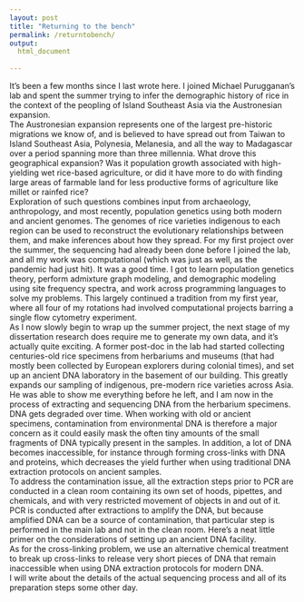 ```yaml
---
layout: post
title: "Returning to the bench"
permalink: /returntobench/
output: 
  html_document
  
---
```


It’s been a few months since I last wrote here. I joined Michael Purugganan’s lab and spent the summer trying to infer the demographic history of rice in the context of the peopling of Island Southeast Asia via the Austronesian expansion.  
The Austronesian expansion represents one of the largest pre-historic migrations we know of, and is believed to have spread out from Taiwan to Island Southeast Asia, Polynesia, Melanesia, and all the way to Madagascar over a period spanning more than three millennia. What drove this geographical expansion? Was it population growth associated with high-yielding wet rice-based agriculture, or did it have more to do with finding large areas of farmable land for less productive forms of agriculture like millet or rainfed rice?  
Exploration of such questions combines input from archaeology, anthropology, and most recently, population genetics using both modern and ancient genomes. The genomes of rice varieties indigenous to each region can be used to reconstruct the evolutionary relationships between them, and make inferences about how they spread. For my first project over the summer, the sequencing had already been done before I joined the lab, and all my work was computational (which was just as well, as the pandemic had just hit). It was a good time. I got to learn population genetics theory, perform admixture graph modeling, and demographic modeling using site frequency spectra, and work across programming languages to solve my problems. This largely continued a tradition from my first year, where all four of my rotations had involved computational projects barring a single flow cytometry experiment.  
As I now slowly begin to wrap up the summer project, the next stage of my dissertation research does require me to generate my own data, and it’s actually quite exciting. A former post-doc in the lab had started collecting centuries-old rice specimens from herbariums and museums (that had mostly been collected by European explorers during colonial times), and set up an ancient DNA laboratory in the basement of our building. This greatly expands our sampling of indigenous, pre-modern rice varieties across Asia. He was able to show me everything before he left, and I am now in the process of extracting and sequencing DNA from the herbarium specimens.  
DNA gets degraded over time. When working with old or ancient specimens, contamination from environmental DNA is therefore a major concern as it could easily mask the often tiny amounts of the small fragments of DNA typically present in the samples. In addition, a lot of DNA becomes inaccessible, for instance through forming cross-links with DNA and proteins, which decreases the yield further when using traditional DNA extraction protocols on ancient samples.  
To address the contamination issue, all the extraction steps prior to PCR are conducted in a clean room containing its own set of hoods, pipettes, and chemicals, and with very restricted movement of objects in and out of it. PCR is conducted after extractions to amplify the DNA, but because amplified DNA can be a source of contamination, that particular step is performed in the main lab and not in the clean room. Here’s a neat little primer on the considerations of setting up an ancient DNA facility.  
As for the cross-linking problem, we use an alternative chemical treatment to break up cross-links to release very short pieces of DNA that remain inaccessible when using DNA extraction protocols for modern DNA.  
I will write about the details of the actual sequencing process and all of its preparation steps some other day.